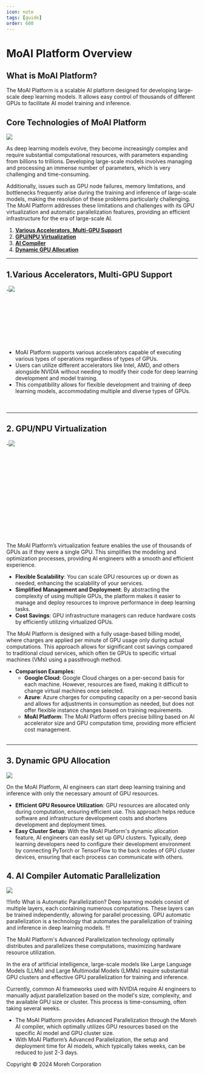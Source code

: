 ```yaml
---
icon: note
tags: [guide]
order: 600
---
```


# MoAI Platform Overview

## What is MoAI Platform?

The MoAI Platform is a scalable AI platform designed for developing large-scale deep learning models. It allows easy control of thousands of different GPUs to facilitate AI model training and inference. 

## Core Technologies of MoAI Platform

![](./img/overview_01.png)

As deep learning models evolve, they become increasingly complex and require substantial computational resources, with parameters expanding from billions to trillions. Developing large-scale models involves managing and processing an immense number of parameters, which is very challenging and time-consuming.

Additionally, issues such as GPU node failures, memory limitations, and bottlenecks frequently arise during the training and inference of large-scale models, making the resolution of these problems particularly challenging. The MoAI Platform addresses these limitations and challenges with its GPU virtualization and automatic parallelization features, providing an efficient infrastructure for the era of large-scale AI.


1. **[Various Accelerators, Multi-GPU Support](http://localhost:5000/two-lang-demo/about-moai/#1various-accelerators-multi-gpu-support)**
2. **[GPU/NPU Virtualization](http://localhost:5000/two-lang-demo/about-moai/#2-gpunpu-virtualization)**
3. **[AI Compiler]()**
4. **[Dynamic GPU Allocation]()**


---


## **1.Various Accelerators, Multi-GPU Support**

-![](./img/overview_22.png)


\
\
\
\
\
\
&nbsp;
&nbsp;

- MoAI Platform supports various accelerators capable of executing various types of operations regardless of types of GPUs.
- Users can utilize different accelerators like Intel, AMD, and others alongside NVIDIA without needing to modify their code for deep learning development and model training.
- This compatibility allows for flexible development and training of deep learning models, accommodating multiple and diverse types of GPUs.\
\
&nbsp;
------

## **2. GPU/NPU Virtualization**

-![](./img/overview_93.png)
\
&nbsp;

\
\
\
&nbsp;
&nbsp;
\
\
\
\
\
\
\
\
&nbsp;
&nbsp;


The MoAI Platform’s virtualization feature enables the use of thousands of GPUs as if they were a single GPU. This simplifies the modeling and optimization processes, providing AI engineers with a smooth and efficient experience.

- **Flexible Scalability**: You can scale GPU resources up or down as needed, enhancing the scalability of your services.
- **Simplified Management and Deployment**: By abstracting the complexity of using multiple GPUs, the platform makes it easier to manage and deploy resources to improve performance in deep learning tasks.
- **Cost Savings**: GPU infrastructure managers can reduce hardware costs by efficiently utilizing virtualized GPUs.

The MoAI Platform is designed with a fully usage-based billing model, where charges are applied per minute of GPU usage only during actual computations. This approach allows for significant cost savings compared to traditional cloud services, which often tie GPUs to specific virtual machines (VMs) using a passthrough method.

- **Comparison Examples**:
    - **Google Cloud**: Google Cloud charges on a per-second basis for each machine. However, resources are fixed, making it difficult to change virtual machines once selected.
    - **Azure**: Azure charges for computing capacity on a per-second basis and allows for adjustments in consumption as needed, but does not offer flexible instance changes based on training requirements.
    - **MoAI Platform**: The MoAI Platform offers precise billing based on AI accelerator size and GPU computation time, providing more efficient cost management.
\
&nbsp;

------

## 3. Dynamic GPU Allocation


![](./img/overview_04.png)

On the MoAI Platform, AI engineers can start deep learning training and inference with only the necessary amount of GPU resources.

- **Efficient GPU Resource Utilization**: GPU resources are allocated only during computation, ensuring efficient use. This approach helps reduce software and infrastructure development costs and shortens development and deployment times.
- **Easy Cluster Setup**: With the MoAI Platform's dynamic allocation feature, AI engineers can easily set up GPU clusters. Typically, deep learning developers need to configure their development environment by connecting PyTorch or TensorFlow to the back nodes of GPU cluster devices, ensuring that each process can communicate with others.

## 4. AI Compiler Automatic Parallelization


![](./img/overview_05.png)

!!!info What is Automatic Parallelization?
Deep learning models consist of multiple layers, each containing numerous computations. These layers can be trained independently, allowing for parallel processing. GPU automatic parallelization is a technology that automates the parallelization of training and inference in deep learning models.
!!!


The MoAI Platform's Advanced Parallelization technology optimally distributes and parallelizes these computations, maximizing hardware resource utilization.

In the era of artificial intelligence, large-scale models like Large Language Models (LLMs) and Large Multimodal Models (LMMs) require substantial GPU clusters and effective GPU parallelization for training and inference.

Currently, common AI frameworks used with NVIDIA require AI engineers to manually adjust parallelization based on the model's size, complexity, and the available GPU size or cluster. This process is time-consuming, often taking several weeks.

- The MoAI Platform provides Advanced Parallelization through the Moreh AI compiler, which optimally utilizes GPU resources based on the specific AI model and GPU cluster size.
- With MoAI Platform’s Advanced Parallelization, the setup and deployment time for AI models, which typically takes weeks, can be reduced to just 2-3 days.


Copyright © 2024 Moreh Corporation
